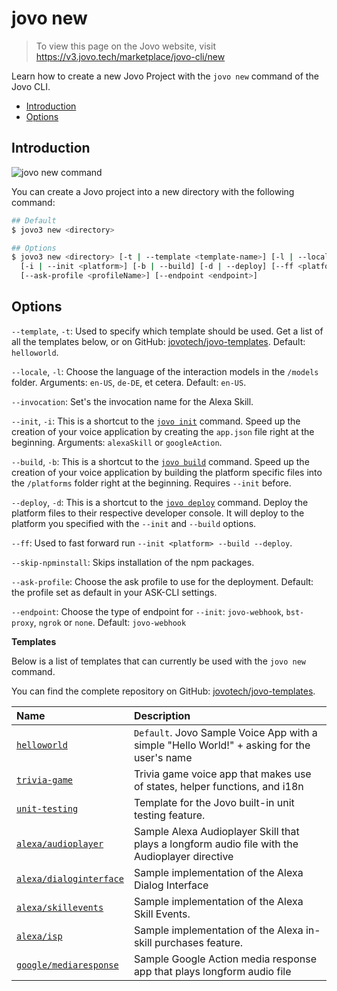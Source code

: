 # jovo new

> To view this page on the Jovo website, visit https://v3.jovo.tech/marketplace/jovo-cli/new

Learn how to create a new Jovo Project with the `jovo new` command of the Jovo CLI.

- [Introduction](#introduction)
- [Options](#options)

## Introduction

![jovo new command](../img/jovo-new.png 'jovo new command')

You can create a Jovo project into a new directory with the following command:

```sh
## Default
$ jovo3 new <directory>

## Options
$ jovo3 new <directory> [-t | --template <template-name>] [-l | --locale <locale>] [--invocation <name>]
  [-i | --init <platform>] [-b | --build] [-d | --deploy] [--ff <platform>] [--skip-npminstall]
  [--ask-profile <profileName>] [--endpoint <endpoint>]
```

## Options

`--template`, `-t`: Used to specify which template should be used. Get a list of all the templates below, or on GitHub: [jovotech/jovo-templates](https://github.com/jovotech/jovo-templates). Default: `helloworld`.

`--locale`, `-l`: Choose the language of the interaction models in the `/models` folder. Arguments: `en-US`, `de-DE`, et cetera. Default: `en-US`.

`--invocation`: Set's the invocation name for the Alexa Skill.

`--init`, `-i`: This is a shortcut to the [`jovo init`](#jovo-init) command. Speed up the creation of your voice application by creating the `app.json` file right at the beginning. Arguments: `alexaSkill` or `googleAction`.

`--build`, `-b`: This is a shortcut to the [`jovo build`](#jovo-build) command. Speed up the creation of your voice application by building the platform specific files into the `/platforms` folder right at the beginning. Requires `--init` before.

`--deploy`, `-d`: This is a shortcut to the [`jovo deploy`](#jovo-deploy) command. Deploy the platform files to their respective developer console. It will deploy to the platform you specified with the `--init` and `--build` options.

`--ff`: Used to fast forward run `--init <platform> --build --deploy`.

`--skip-npminstall`: Skips installation of the npm packages.

`--ask-profile`: Choose the ask profile to use for the deployment. Default: the profile set as default in your ASK-CLI settings.

`--endpoint`: Choose the type of endpoint for `--init`: `jovo-webhook`, `bst-proxy`, `ngrok` or `none`. Default: `jovo-webhook`

**Templates**

Below is a list of templates that can currently be used with the `jovo new` command.

You can find the complete repository on GitHub: [jovotech/jovo-templates](https://github.com/jovotech/jovo-templates).

| Name                                                                                                    | Description                                                                                    |
| :------------------------------------------------------------------------------------------------------ | :--------------------------------------------------------------------------------------------- |
| [`helloworld`](https://github.com/jovotech/jovo-templates/tree/master/01_helloworld)                    | `Default`. Jovo Sample Voice App with a simple "Hello World!" + asking for the user's name     |
| [`trivia-game`](https://github.com/jovotech/jovo-templates/tree/master/02_trivia-game)                  | Trivia game voice app that makes use of states, helper functions, and i18n                     |
| [`unit-testing`](https://github.com/jovotech/jovo-templates/tree/master/03_unit-testing)                | Template for the Jovo built-in unit testing feature.                                           |
| [`alexa/audioplayer`](https://github.com/jovotech/jovo-templates/tree/master/alexa/audioplayer)         | Sample Alexa Audioplayer Skill that plays a longform audio file with the Audioplayer directive |
| [`alexa/dialoginterface`](https://github.com/jovotech/jovo-templates/tree/master/alexa/dialoginterface) | Sample implementation of the Alexa Dialog Interface                                            |
| [`alexa/skillevents`](https://github.com/jovotech/jovo-templates/tree/master/alexa/skillevents)         | Sample implementation of the Alexa Skill Events.                                               |
| [`alexa/isp`](https://github.com/jovotech/jovo-templates/tree/master/alexa/isp)                         | Sample implementation of the Alexa in-skill purchases feature.                                 |
| [`google/mediaresponse`](https://github.com/jovotech/jovo-templates/tree/master/google/mediaresponse)   | Sample Google Action media response app that plays longform audio file                         |
